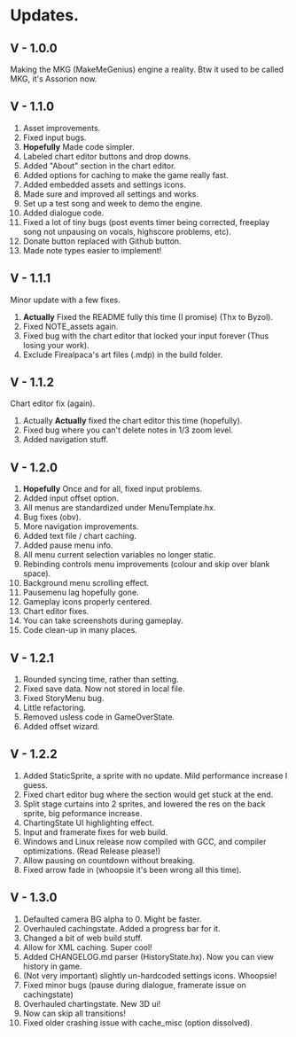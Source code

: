 # Updates.

## V - 1.0.0

Making the MKG (MakeMeGenius) engine a reality.
Btw it used to be called MKG, it's Assorion now.

## V - 1.1.0

1. Asset improvements.
2. Fixed input bugs.
3. **Hopefully** Made code simpler.
4. Labeled chart editor buttons and drop downs.
5. Added "About" section in the chart editor.
6. Added options for caching to make the game really fast.
7. Added embedded assets and settings icons.
8. Made sure and improved all settings and works.
9. Set up a test song and week to demo the engine.
10. Added dialogue code.
11. Fixed a lot of tiny bugs (post events timer being corrected, 
        freeplay song not unpausing on vocals, highscore problems, etc).
12. Donate button replaced with Github button.
13. Made note types easier to implement!

## V - 1.1.1

Minor update with a few fixes.

1. **Actually** Fixed the README fully this time (I promise) (Thx to Byzol).
2. Fixed NOTE_assets again.
3. Fixed bug with the chart editor that locked your input forever
        (Thus losing your work).
4. Exclude Firealpaca's art files (.mdp) in the build folder.

## V - 1.1.2

Chart editor fix (again).

1. Actually **Actually** fixed the chart editor this time (hopefully).
2. Fixed bug where you can't delete notes in 1/3 zoom level.
3. Added navigation stuff.

## V - 1.2.0

1. **Hopefully** Once and for all, fixed input problems.
2. Added input offset option.
3. All menus are standardized under MenuTemplate.hx.
4. Bug fixes (obv).
5. More navigation improvements.
6. Added text file / chart caching.
7. Added pause menu info.
8. All menu current selection variables no longer static.
9. Rebinding controls menu improvements (colour and skip over blank space).
10. Background menu scrolling effect.
11. Pausemenu lag hopefully gone.
12. Gameplay icons properly centered.
13. Chart editor fixes.
14. You can take screenshots during gameplay.
15. Code clean-up in many places.

## V - 1.2.1

1. Rounded syncing time, rather than setting.
2. Fixed save data. Now not stored in local file.
3. Fixed StoryMenu bug.
4. Little refactoring.
5. Removed usless code in GameOverState.
6. Added offset wizard.

## V - 1.2.2

1. Added StaticSprite, a sprite with no update. Mild performance increase I guess.
2. Fixed chart editor bug where the section would get stuck at the end.
3. Split stage curtains into 2 sprites, 
        and lowered the res on the back sprite, big peformance increase.
4. ChartingState UI highlighting effect.
5. Input and framerate fixes for web build.
6. Windows and Linux release now compiled with GCC, 
        and compiler optimizations. (Read Release please!)
7. Allow pausing on countdown without breaking.
8. Fixed arrow fade in (whoopsie it's been wrong all this time).

## V - 1.3.0

1. Defaulted camera BG alpha to 0. Might be faster.
2. Overhauled cachingstate. Added a progress bar for it.
3. Changed a bit of web build stuff.
4. Allow for XML caching. Super cool!
5. Added CHANGELOG.md parser (HistoryState.hx). Now you can view history in game.
6. (Not very important) slightly un-hardcoded settings icons. Whoopsie!
7. Fixed minor bugs (pause during dialogue, framerate issue on cachingstate)
8. Overhauled chartingstate. New 3D ui!
9. Now can skip all transitions!
10. Fixed older crashing issue with cache_misc (option dissolved).